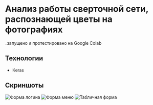 # Анализ работы сверточной сети, распознающей цветы на фотографиях

_запущено и протестировано на Google Colab

## Технологии
- Keras

## Скриншоты
![Форма логина](login_form.png)
![Форма меню](menu_form.png)
![Табличная форма](table_form.png)